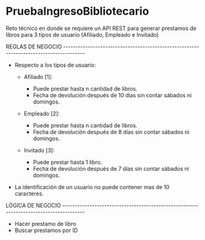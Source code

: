 # PruebaIngresoBibliotecario

Reto técnico en donde se requiere un API REST para generar prestamos de libros para 3 tipos de usuario (Afiliado, Empleado e Invitado)


REGLAS DE NEGOCIO ---------------------------------------------------------------------------------------

- Respecto a los tipos de usuario:
    - Afiliado [1]:
        - Puede prestar hasta n cantidad de libros.
        - Fecha de devolución después de 10 días sin contar sábados ni domingos.

    - Empleado [2]:
        - Puede prestar hasta n cantidad de libros.
        - Fecha de devolución después de 8 días sin contar sábados ni domingos.

    - Invitado [3]:
        - Puede prestar hasta 1 libro.
        - Fecha de devolución después de 7 días sin contar sábados ni domingos.

- La identificación de un usuario no puede contener mas de 10 caracteres.


LÓGICA DE NEGOCIO ---------------------------------------------------------------------------------------
- Hacer prestamo de libro
- Buscar prestamos por ID